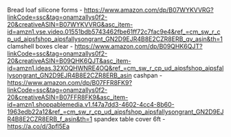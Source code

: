 Bread loaf silicone forms - https://www.amazon.com/dp/B07WYKVVRG?linkCode=ssc&tag=onamzallys0f2-20&creativeASIN=B07WYKVVRG&asc_item-id=amzn1.vse.video.01551bdb5743462fbe61ff72c7fac9e4&ref_=cm_sw_r_cp_ud_aipsfshop_aipsfallysongrant_GN2D9EJR4B8E2CZR8ERB_qv_asin&th=1 
clamshell boxes clear - https://www.amazon.com/dp/B09QHK6QJT?linkCode=ssc&tag=onamzallys0f2-20&creativeASIN=B09QHK6QJT&asc_item-id=amzn1.ideas.32XOQHWNRE4OQ&ref_=cm_sw_r_cp_ud_aipsfshop_aipsfallysongrant_GN2D9EJR4B8E2CZR8ERB_asin
cashpan - https://www.amazon.com/dp/B07FFR8FK9?linkCode=ssc&tag=onamzallys0f2-20&creativeASIN=B07FFR8FK9&asc_item-id=amzn1.shoppablemedia.v1.f47a7dd3-4602-4cc4-8b60-1963edb22a12&ref_=cm_sw_r_cp_ud_aipsfshop_aipsfallysongrant_GN2D9EJR4B8E2CZR8ERB_f_asin&th=1
spandex table cover 6ft - https://a.co/d/3pfl5Ea
